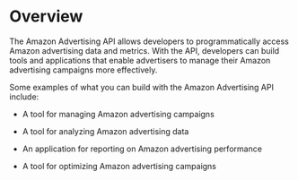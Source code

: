# Overview

The Amazon Advertising API allows developers to programmatically access Amazon advertising data and metrics. With the API, developers can build tools and applications that enable advertisers to manage their Amazon advertising campaigns more effectively.

Some examples of what you can build with the Amazon Advertising API include:

- A tool for managing Amazon advertising campaigns

- A tool for analyzing Amazon advertising data

- An application for reporting on Amazon advertising performance

- A tool for optimizing Amazon advertising campaigns
